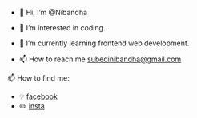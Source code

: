 - 👋 Hi, I’m @Nibandha
- 👀 I’m interested in coding.
- 🌱 I’m currently learning frontend web development.

- 📫 How to reach me subedinibandha@gmail.com

<!---
Nibandha/Nibandha is a ✨ special ✨ repository because its `README.md` (this file) appears on your GitHub profile.
You can click the Preview link to take a look at your changes.
--->
 📫 How to find me: 
  - :bulb: [facebook](hhttps://www.facebook.com/nibandha.subedi.3)
  - :pencil2: [insta](https://www.instagram.com/nibandhasubedi/)
  
